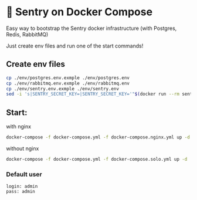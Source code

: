 # 👮 Sentry on Docker Compose

Easy way to bootstrap the Sentry docker infrastructure (with Postgres, Redis, RabbitMQ)

Just create env files and run one of the start commands!

## Сreate env files

```bash
cp ./env/postgres.env.exmple ./env/postgres.env
cp ./env/rabbitmq.env.exmple ./env/rabbitmq.env
cp ./env/sentry.env.exmple ./env/sentry.env
sed -i 's|SENTRY_SECRET_KEY=|SENTRY_SECRET_KEY='"$(docker run --rm sentry:8.18.0 config generate-secret-key)"'|g' ./env/sentry.env
```

## Start:

with nginx
```bash
docker-compose -f docker-compose.yml -f docker-compose.nginx.yml up -d
```

without nginx
```bash
docker-compose -f docker-compose.yml -f docker-compose.solo.yml up -d
```

### Default user

```
login: admin
pass: admin
```
